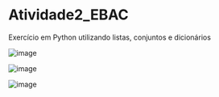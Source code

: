 # Atividade2_EBAC
 Exercício em Python utilizando listas, conjuntos e dicionários
 
 ![image](https://user-images.githubusercontent.com/88107960/135621489-0cf5fdc3-409c-4427-b82f-765f1cc957c2.png)
 
 ![image](https://user-images.githubusercontent.com/88107960/135621590-d27bc247-2b49-4c23-ad80-e14d81a916ff.png)


 
 ![image](https://user-images.githubusercontent.com/88107960/135621279-8b958973-7bc1-4d52-b480-089739c7c65d.png)

